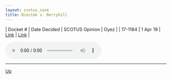 ```yaml
---
layout: scotus_case
title: Biestek v. Berryhill
---
```


| Docket # | Date Decided | SCOTUS Opinion | Oyez |
| 17-1184 | 1 Apr 19 | [Link](https://www.supremecourt.gov/opinions/18pdf/587us1r30_dk8c.pdf) | [Link](https://www.oyez.org/cases/2018/17-1184) |

<audio controls>
   <source src='./resources/17-1184.mp3' type='audio/mpeg'>
</audio>

<object data='./resources/17-1184.pdf' type='application/pdf'></object>

---

[Up](./README.md)